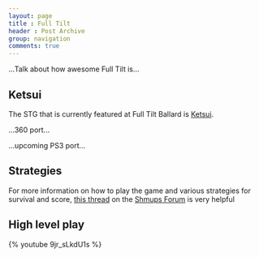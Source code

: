 ```yaml
---
layout: page
title : Full Tilt
header : Post Archive
group: navigation
comments: true
---
```


...Talk about how awesome Full Tilt is...

Ketsui
------

The STG that is currently featured at Full Tilt Ballard is
[Ketsui](http://en.wikipedia.org/wiki/Ketsui:_Kizuna_Jigoku_Tachi).

...360 port...

...upcoming PS3 port...

Strategies
----------

For more information on how to play the game and various strategies for survival and score, [this
thread](http://shmups.system11.org/viewtopic.php?f=5&t=5123) on the
[Shmups Forum](http://shmups.system11.org/) is very helpful

High level play
---------------

{% youtube 9jr_sLkdU1s %}
